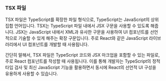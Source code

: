 ### TSX 파일

TSX 파일은 TypeScript를 확장한 파일 형식으로, TypeScript는 JavaScript의 상위 집합 언어입니다. TSX는 TypeScript 파일 내에서 JSX 구문을 사용할 수 있도록 해줍니다. JSX는 JavaScript 내에서 XML과 유사한 구문을 사용하여 UI 컴포넌트를 선언적으로 기술할 수 있게 해주는 확장 구문입니다. 주로 React와 같은 JavaScript 라이브러리에서 UI 컴포넌트를 개발할 때 사용됩니다.

간단히 말해서, TSX 파일은 TypeScript 코드와 JSX 마크업을 포함할 수 있는 파일로, 주로 React 컴포넌트를 작성할 때 사용됩니다. 이를 통해 개발자는 TypeScript의 정적 타입 검사 및 최신 JavaScript 기능을 활용하면서 동시에 React의 선언적 UI 구성을 유용하게 사용할 수 있습니다.